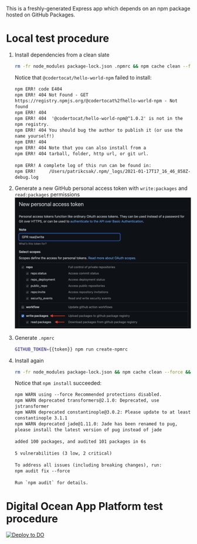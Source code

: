 This is a freshly-generated Express app which depends on an npm package hosted on GitHub Packages.

# Local test procedure

1. Install dependencies from a clean slate
    ```sh
    rm -fr node_modules package-lock.json .npmrc && npm cache clean --force && npm install
    ```
   
    Notice that `@codertocat/hello-world-npm` failed to install:
   
    ```
    npm ERR! code E404
    npm ERR! 404 Not Found - GET https://registry.npmjs.org/@codertocat%2fhello-world-npm - Not found
    npm ERR! 404
    npm ERR! 404  '@codertocat/hello-world-npm@^1.0.2' is not in the npm registry.
    npm ERR! 404 You should bug the author to publish it (or use the name yourself!)
    npm ERR! 404
    npm ERR! 404 Note that you can also install from a
    npm ERR! 404 tarball, folder, http url, or git url.

    npm ERR! A complete log of this run can be found in:
    npm ERR!     /Users/patrikcsak/.npm/_logs/2021-01-17T17_16_46_858Z-debug.log
    ```
1. Generate a new GitHub personal access token with `write:packages` and `read:packages` permissions
    ![Generate new personal access token](./docs/new-token.png)
1. Generate `.npmrc`
   ```sh
   GITHUB_TOKEN={{token}} npm run create-npmrc
   ```
1. Install again
    ```sh
    rm -fr node_modules package-lock.json && npm cache clean --force && npm install
    ```
   
   Notice that `npm install` succeeded:

   ```
   npm WARN using --force Recommended protections disabled.
   npm WARN deprecated transformers@2.1.0: Deprecated, use jstransformer
   npm WARN deprecated constantinople@3.0.2: Please update to at least constantinople 3.1.1
   npm WARN deprecated jade@1.11.0: Jade has been renamed to pug, please install the latest version of pug instead of jade

   added 100 packages, and audited 101 packages in 6s

   5 vulnerabilities (3 low, 2 critical)

   To address all issues (including breaking changes), run:
   npm audit fix --force

   Run `npm audit` for details.
   ```

# Digital Ocean App Platform test procedure

[![Deploy to DO](https://www.deploytodo.com/do-btn-blue.svg)](https://cloud.digitalocean.com/apps/new?repo=https://github.com/ptrkcsk/do-app-platform-github-package/tree/main)

